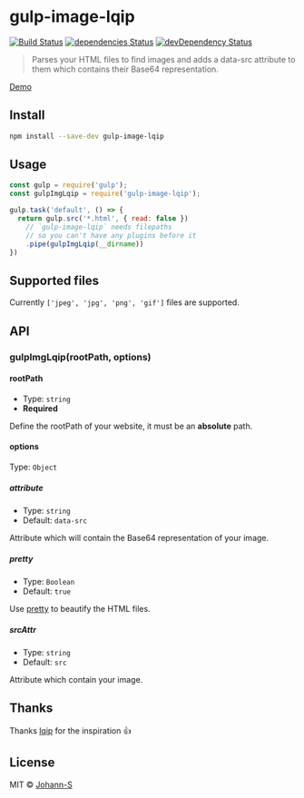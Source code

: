 # gulp-image-lqip

[![Build Status](https://travis-ci.org/Johann-S/gulp-image-lqip.svg?branch=master)](https://travis-ci.org/Johann-S/gulp-image-lqip)
[![dependencies Status](https://img.shields.io/david/Johann-S/gulp-image-lqip.svg)](https://david-dm.org/Johann-S/gulp-image-lqip)
[![devDependency Status](https://img.shields.io/david/dev/Johann-S/gulp-image-lqip.svg)](https://david-dm.org/Johann-S/gulp-image-lqip?type=dev)

> Parses your HTML files to find images and adds a data-src attribute to them which contains their Base64 representation.

[Demo](https://gulp-image-lqip.netlify.com/)

## Install

```sh
npm install --save-dev gulp-image-lqip
```

## Usage

```js
const gulp = require('gulp');
const gulpImgLqip = require('gulp-image-lqip');

gulp.task('default', () => {
  return gulp.src('*.html', { read: false })
    // `gulp-image-lqip` needs filepaths
    // so you can't have any plugins before it
    .pipe(gulpImgLqip(__dirname))
})
```

## Supported files

Currently `['jpeg', 'jpg', 'png', 'gif']` files are supported.

## API

### gulpImgLqip(rootPath, options)

#### rootPath

* Type: `string`
* **Required**

Define the rootPath of your website, it must be an **absolute** path.

#### options

Type: `Object`

##### attribute

* Type: `string`
* Default: `data-src`

Attribute which will contain the Base64 representation of your image.

##### pretty

* Type: `Boolean`
* Default: `true`

Use [pretty](https://github.com/jonschlinkert/pretty) to beautify the HTML files.

##### srcAttr

* Type: `string`
* Default: `src`

Attribute which contain your image.

## Thanks

Thanks [lqip](https://github.com/zouhir/lqip) for the inspiration :+1:

## License

MIT © [Johann-S](https://www.johann-servoire.fr/)
